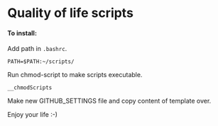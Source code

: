 # Quality of life scripts

#### To install: 


Add path in `.bashrc`.
```
PATH=$PATH:~/scripts/
```
Run chmod-script to make scripts executable.
```
__chmodScripts 
```
Make new GITHUB_SETTINGS file and copy content of template over.

Enjoy your life :-) 
